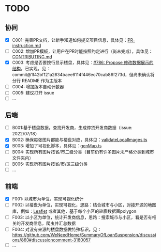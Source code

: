# TODO

## 协同

- [x] C001: 完善PR文档，让新手知道如何提交项目信息，具体见：[PR-instruction.md](./PR-instruction.md)
- [ ] C002: 增加PR模板，让用户在PR时能按照约定进行（尚未完成），具体见：[CONTRIBUTING.md](./CONTRIBUTING.md)
- [x] C003: 考虑是否要按行显示楼盘，具体见：[#786: Propose 修改数据展示的结构](https://github.com/WeNeedHome/SummaryOfLoanSuspension/pull/786)。已实现，见：commit@1f42bf121a2634baee6114f446ec70cab86f273d，但尚未确认将分行 README 作为主版本
- [ ] C004: 增加版本自动计数器
- [ ] C005: 建议打开 issue
- [ ] ...

## 后端

- [ ] B001:基于楼盘数据，查找开发商，生成停贷开发商数据（issue: 2022/07/18）
- [x] B002: 确保每张图片都能与楼盘对应，具体见：[validateLocalImages.ts](development/backend/nodejs/src/validateLocalImages.ts)
- [x] B003: 增加了可视化脚本，具体见：[genMap.ts](development/backend/nodejs/src/visualization/genMap.ts)
- [ ] B004: 实现所有图片按省/市二级分类（目前仍有许多图片未严格分类到城市文件夹内）
- [ ] B005: 实现所有图片按省/市/区三级分类
- [ ] ...

## 前端

- [x] F001: 以城市为单位，实现可视化统计
- [ ] F002: 以楼盘为单位，实现可视化，思路：结合城市与小区，对接开源的地图库，例如：[Leaflet](https://github.com/Leaflet/Leaflet) 或者其他，基于每个小区的轮廓数据画polygon
- [ ] F003: 以小区为单位，统计开发商信息，思路：搜索城市与小区，看是否有相关的开发商信息，爬虫并汇总数据
- [ ] F004: 对没有来源的楼盘数据做特殊标识，见：https://github.com/WeNeedHome/SummaryOfLoanSuspension/discussions/860#discussioncomment-3180057
- [ ] ...
